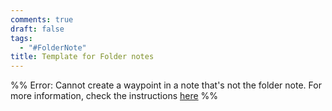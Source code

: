 ```yaml
---
comments: true
draft: false
tags:
  - "#FolderNote"
title: Template for Folder notes
---
```

%% Error: Cannot create a waypoint in a note that's not the folder note. For more information, check the instructions [here](https://github.com/IdreesInc/Waypoint) %%
